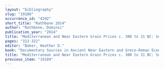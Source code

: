 ```yaml
---
layout: "bibliography"
slug: "19186"
occurrence_id: "4292"
short_title: "Rathbone 2014"
author: "Rathbone, Dominic"
publication_year: "2014"
title: "Mediterranean and Near Eastern Grain Prices c. 300 to 31 BC: Some Preliminary Conclusions"
pages: "313-322"
editor: "Baker, Heather D."
book: "Documentary Sources in Ancient Near Eastern and Greco-Roman Economic History. Methodology and Practice (Oxford/Philadelphia)"
title: "Mediterranean and Near Eastern Grain Prices c. 300 to 31 BC: Some Preliminary Conclusions"
previous_item: "19189"
---
```

